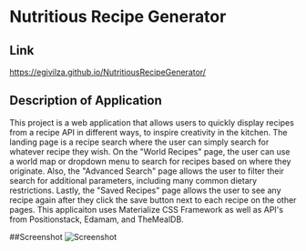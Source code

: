 # Nutritious Recipe Generator

## Link
https://egivilza.github.io/NutritiousRecipeGenerator/

## Description of Application
This project is a web application that allows users to quickly display recipes from a recipe API in different ways, to inspire creativity in the kitchen. The landing page is a recipe search where the user can simply search for whatever recipe they wish. On the "World Recipes" page, the user can use a world map or dropdown menu to search for recipes based on where they originate. Also, the "Advanced Search" page allows the user to filter their search for additional parameters, including many common dietary restrictions. Lastly, the "Saved Recipes" page allows the user to see any recipe again after they click the save button next to each recipe on the other pages. This applicaiton uses Materialize CSS Framework as well as API's from Positionstack, Edamam, and TheMealDB.

##Screenshot
![Screenshot]()
